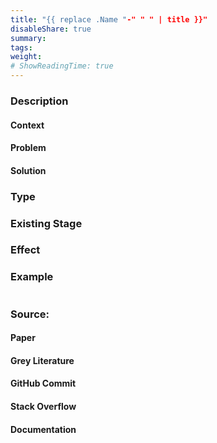 ```yaml
---
title: "{{ replace .Name "-" " " | title }}"
disableShare: true
summary:
tags: 
weight: 
# ShowReadingTime: true	
---
```


### Description

#### Context

#### Problem

#### Solution


### Type


### Existing Stage


### Effect


### Example

```diff

```

### Source:

#### Paper 

#### Grey Literature

#### GitHub Commit

#### Stack Overflow

#### Documentation

